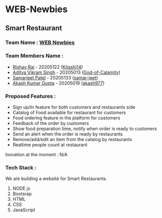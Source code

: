 # WEB-Newbies
## Smart Restaurant

### Team Name : [WEB Newbies](https://github.com/Kitashi14/WEB-Newbies)

### Team Members Name : 

- [Rishav Raj](https://github.com/Kitashi14) - 20205122   ([Kitashi14](https://github.com/Kitashi14))
- [Aditya Vikram Singh](https://github.com/God-of-Calamity) - 20205013    ([God-of-Calamity](https://github.com/God-of-Calamity))
- [Samarjeet Patel](https://github.com/samar-jeet) - 20205133    ([samar-jeet](https://github.com/samar-jeet))
- [Akash Kumar Gupta](https://github.com/akash977) - 20205019    ([akash977](https://github.com/akash977))

### Proposed Features :

- Sign up/In feature for both customers and restaurants side
- Catalog of Food available for restaurant for customers
- Food ordering feature in the platform for customers
- Feedback of the order by customers
- Show food preparation time, notify when order is ready to customers
- Send an alert when the order is ready by restaurants
- Remove/add/edit an item from the catalog by restaurants
- Realtime people count at restaurant

Inovation at the moment :  N/A

### Tech Stack :

We are building a website for Smart Restaurants.

  
  1. NODE js
  2. Bootsrap
  3. HTML
  4. CSS
  5. JavaScript
   



